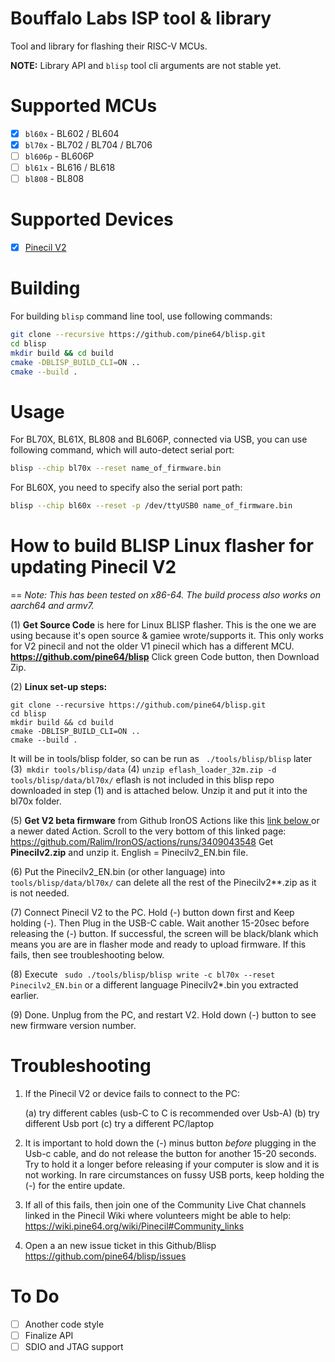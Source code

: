 # Bouffalo Labs ISP tool & library

Tool and library for flashing their RISC-V MCUs.

**NOTE:** Library API and `blisp` tool cli arguments are not stable yet.

# Supported MCUs

- [X] `bl60x` - BL602 / BL604
- [X] `bl70x` - BL702 / BL704 / BL706 
- [ ] `bl606p` - BL606P
- [ ] `bl61x` - BL616 / BL618
- [ ] `bl808` - BL808

# Supported Devices
- [X] [Pinecil V2](https://wiki.pine64.org/wiki/Pinecil)

# Building
For building `blisp` command line tool, use following commands:

```bash
git clone --recursive https://github.com/pine64/blisp.git
cd blisp
mkdir build && cd build
cmake -DBLISP_BUILD_CLI=ON ..
cmake --build .
```

# Usage

For BL70X, BL61X, BL808 and BL606P, connected via USB, you can use following command, which will auto-detect serial port:

```bash
blisp --chip bl70x --reset name_of_firmware.bin
```

For BL60X, you need to specify also the serial port path:

```bash
blisp --chip bl60x --reset -p /dev/ttyUSB0 name_of_firmware.bin
```

# How to build BLISP Linux flasher for updating Pinecil V2
==
_Note: This has been tested on x86-64. The build process also works on aarch64 and armv7._

(1) **Get Source Code** is here for Linux BLISP flasher. This is the one we are using because it's open source & gamiee wrote/supports it. This only works for  V2 pinecil and not the older V1 pinecil which has a different MCU.
**https://github.com/pine64/blisp**
Click green Code button, then Download  Zip.

(2) **Linux set-up steps:**
```
git clone --recursive https://github.com/pine64/blisp.git
cd blisp
mkdir build && cd build
cmake -DBLISP_BUILD_CLI=ON ..
cmake --build .
```
It will be in tools/blisp folder, so can be run as  ` ./tools/blisp/blisp` later
(3)` mkdir tools/blisp/data`
(4) `unzip eflash_loader_32m.zip -d tools/blisp/data/bl70x/`
eflash is not included in this blisp repo downloaded in step (1) and is attached below.
Unzip it and put it into the bl70x folder.

(5) **Get V2 beta firmware** from Github IronOS Actions like this [ link  below ](https://github.com/Ralim/IronOS/actions/runs/3409043548) or a newer dated Action.
Scroll to the very bottom of this linked page: https://github.com/Ralim/IronOS/actions/runs/3409043548
Get **Pinecilv2.zip** and unzip it.  English =  Pinecilv2_EN.bin file.

(6)  Put the  Pinecilv2_EN.bin (or other language) into  `tools/blisp/data/bl70x/`
can delete all the rest of the Pinecilv2**.zip as it is not needed.

(7) Connect Pinecil V2 to the PC. Hold (-) button down first and Keep holding (-).
Then Plug in the USB-C cable. Wait another 15-20sec before releasing the (-) button.
If successful,  the screen will be black/blank which means you are are in flasher mode and ready to upload firmware.
If this fails, then see troubleshooting below.

(8) Execute    ` sudo ./tools/blisp/blisp write -c bl70x --reset Pinecilv2_EN.bin`
or a different language Pinecilv2*.bin you extracted earlier.

(9)  Done. Unplug from the PC, and restart V2. Hold down (-) button to see new firmware version number.


# Troubleshooting
1. If the Pinecil V2 or device fails to connect to the PC:

    (a) try different cables (usb-C to C is recommended over Usb-A)
    (b) try different Usb port
    (c) try a different PC/laptop
    
2. It is important to hold down the (-) minus button _before_ plugging in the Usb-c cable, and do not release the button for another 15-20 seconds. Try to hold it a longer before releasing if your computer is slow and it is not working. In rare circumstances on fussy USB ports, keep holding the (-) for the entire update.
3. If all of this fails, then join one of the Community Live Chat channels linked in the Pinecil Wiki where volunteers might be able to help: https://wiki.pine64.org/wiki/Pinecil#Community_links
4. Open a an new issue ticket in this Github/Blisp https://github.com/pine64/blisp/issues


# To Do

- [ ] Another code style
- [ ] Finalize API
- [ ] SDIO and JTAG support

